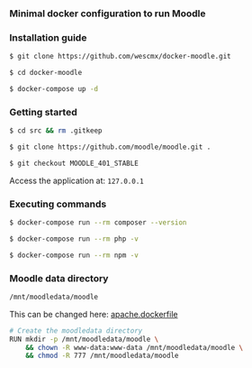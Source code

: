 ### Minimal docker configuration to run Moodle

### Installation guide

```sh
$ git clone https://github.com/wescmx/docker-moodle.git

$ cd docker-moodle

$ docker-compose up -d
```

### Getting started

```sh
$ cd src && rm .gitkeep

$ git clone https://github.com/moodle/moodle.git .

$ git checkout MOODLE_401_STABLE
```

Access the application at: `127.0.0.1`

### Executing commands

```sh
$ docker-compose run --rm composer --version

$ docker-compose run --rm php -v

$ docker-compose run --rm npm -v
```

### Moodle data directory

```sh
/mnt/moodledata/moodle
```

This can be changed here: [apache.dockerfile](./.docker/apache/apache.dockerfile)

```sh
# Create the moodledata directory
RUN mkdir -p /mnt/moodledata/moodle \
    && chown -R www-data:www-data /mnt/moodledata/moodle \
    && chmod -R 777 /mnt/moodledata/moodle
```
